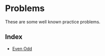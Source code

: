 # Problems

These are some well known practice problems.

## Index

- [Even Odd](Even%20Odd/README.md)